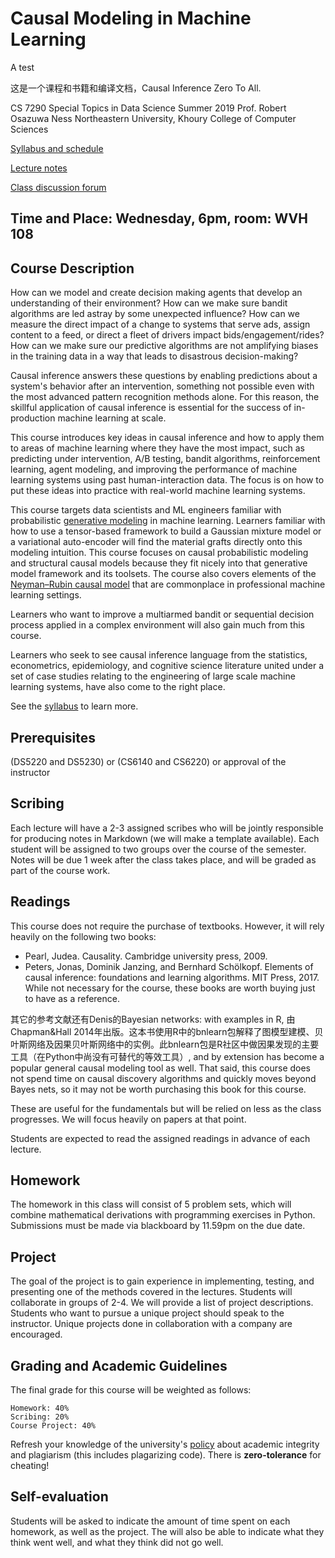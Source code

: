 # Causal Modeling in Machine Learning

A test

这是一个课程和书籍和编译文档，Causal Inference Zero To All.

CS 7290 Special Topics in Data Science
Summer 2019
Prof. Robert Osazuwa Ness
Northeastern University, Khoury College of Computer Sciences

[Syllabus and schedule](https://github.com/robertness/causalML/blob/master/syllabus.md)

[Lecture notes](https://bookdown.org/connect/#/apps/2584/access)

[Class discussion forum](https://piazza.com/class/jv2j4bw56an62b)
  	
## Time and Place: Wednesday, 6pm, room: WVH 108

## Course Description

How can we model and create decision making agents that develop an understanding of their environment? How can we make sure bandit algorithms are led astray by some unexpected influence?  How can we measure the direct impact of a change to systems that serve ads, assign content to a feed, or direct a fleet of drivers impact bids/engagement/rides?  How can we make sure our predictive algorithms are not amplifying biases in the training data in a way that leads to disastrous decision-making?

Causal inference answers these questions by enabling predictions about a system's behavior after an intervention, something not possible even with the most advanced pattern recognition methods alone.  For this reason, the skillful application of causal inference is essential for the success of in-production machine learning at scale.

This course introduces key ideas in causal inference and how to apply them to areas of machine learning where they have the most impact, such as predicting under intervention, A/B testing, bandit algorithms, reinforcement learning, agent modeling, and improving the performance of machine learning systems using past human-interaction data.  The focus is on how to put these ideas into practice with real-world machine learning systems. 

This course targets data scientists and ML engineers familiar with probabilistic [generative modeling](https://en.wikipedia.org/wiki/Generative_model) in machine learning.  Learners familiar with how to use a tensor-based framework to build a Gaussian mixture model or a variational auto-encoder will find the material grafts directly onto this modeling intuition.  This course focuses on causal probabilistic modeling and structural causal models because they fit nicely into that generative model framework and its toolsets.  The course also covers elements of the [Neyman–Rubin causal model](https://en.wikipedia.org/wiki/Rubin_causal_model) that are commonplace in professional machine learning settings.

Learners who want to improve a multiarmed bandit or sequential decision process applied in a complex environment will also gain much from this course. 

Learners who seek to see causal inference language from the statistics, econometrics, epidemiology, and cognitive science literature united under a set of case studies relating to the engineering of large scale machine learning systems, have also come to the right place.

See the [syllabus](https://github.com/robertness/causalML/blob/master/syllabus.md) to learn more.

## Prerequisites

(DS5220 and DS5230) or (CS6140 and CS6220) or approval of the instructor

## Scribing

Each lecture will have a 2-3 assigned scribes who will be jointly responsible for producing notes in Markdown (we will make a template available). Each student will be assigned to two groups over the course of the semester. Notes will be due 1 week after the class takes place, and will be graded as part of the course work.

## Readings

This course does not require the purchase of textbooks.  However, it will rely heavily on the following two books:
* Pearl, Judea. Causality. Cambridge university press, 2009.
* Peters, Jonas, Dominik Janzing, and Bernhard Schölkopf. Elements of causal inference: foundations and learning algorithms. MIT Press, 2017.
While not necessary for the course, these books are worth buying just to have as a reference.

其它的参考文献还有Denis的Bayesian networks: with examples in R, 由Chapman&Hall 2014年出版。这本书使用R中的bnlearn包解释了图模型建模、贝叶斯网络及因果贝叶斯网络中的实例。此bnlearn包是R社区中做因果发现的主要工具（在Python中尚没有可替代的等效工具）, and by extension has become a popular general causal modeling tool as well.  That said, this course does not spend time on causal discovery algorithms and quickly moves beyond Bayes nets, so it may not be worth purchasing this book for this course.

These are useful for the fundamentals but will be relied on less as the class progresses.  We will focus heavily on papers at that point. 

Students are expected to read the assigned readings in advance of each lecture.


## Homework

The homework in this class will consist of 5 problem sets, which will combine mathematical derivations with programming exercises in Python. Submissions must be made via blackboard by 11.59pm on the due date.

## Project

The goal of the project is to gain experience in implementing, testing, and presenting one of the methods covered in the lectures. Students will collaborate in groups of 2-4. We will provide a list of project descriptions.  Students who want to pursue a unique project should speak to the instructor.  Unique projects done in collaboration with a company are encouraged.

## Grading and Academic Guidelines

The final grade for this course will be weighted as follows:

    Homework: 40%
    Scribing: 20%
    Course Project: 40%

Refresh your knowledge of the university's [policy](http://www.northeastern.edu/osccr/academic-integrity-policy/) about academic integrity and plagiarism (this includes plagarizing code). There is **zero-tolerance** for cheating!

## Self-evaluation

Students will be asked to indicate the amount of time spent on each homework, as well as the project. The will also be able to indicate what they think went well, and what they think did not go well.
